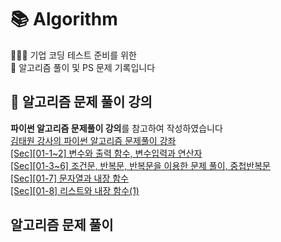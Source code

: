 # 📚 Algorithm
🧑🏻‍💻 기업 코딩 테스트 준비를 위한<br>
📔 알고리즘 풀이 및 PS 문제 기록입니다<br>

## 📌 알고리즘 문제 풀이 강의

<strong>파이썬 알고리즘 문제풀이 강의</strong>를 참고하여 작성하였습니다<br>
[김태원 강사의 파이썬 알고리즘 문제풀이 강좌](https://www.inflearn.com/course/%ED%8C%8C%EC%9D%B4%EC%8D%AC-%EC%95%8C%EA%B3%A0%EB%A6%AC%EC%A6%98-%EB%AC%B8%EC%A0%9C%ED%92%80%EC%9D%B4-%EC%BD%94%EB%94%A9%ED%85%8C%EC%8A%A4%ED%8A%B8)<br>
[[Sec][01-1~2] 변수와 출력 함수, 변수입력과 연산자](https://valuelog.tistory.com/99)<br>
[[Sec][01-3~6] 조건문, 반복문, 반복문을 이용한 문제 풀이, 중첩반복문](https://valuelog.tistory.com/100)<br>
[[Sec][01-7] 문자열과 내장 함수](https://valuelog.tistory.com/102)<br>
[[Sec][01-8] 리스트와 내장 함수(1)](https://valuelog.tistory.com/105) <br>

## 알고리즘 문제 풀이
